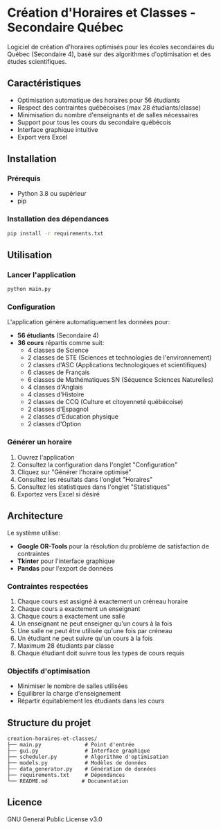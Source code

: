 # Création d'Horaires et Classes - Secondaire Québec

Logiciel de création d'horaires optimisés pour les écoles secondaires du Québec (Secondaire 4), basé sur des algorithmes d'optimisation et des études scientifiques.

## Caractéristiques

- Optimisation automatique des horaires pour 56 étudiants
- Respect des contraintes québécoises (max 28 étudiants/classe)
- Minimisation du nombre d'enseignants et de salles nécessaires
- Support pour tous les cours du secondaire québécois
- Interface graphique intuitive
- Export vers Excel

## Installation

### Prérequis

- Python 3.8 ou supérieur
- pip

### Installation des dépendances

```bash
pip install -r requirements.txt
```

## Utilisation

### Lancer l'application

```bash
python main.py
```

### Configuration

L'application génère automatiquement les données pour:
- **56 étudiants** (Secondaire 4)
- **36 cours** répartis comme suit:
  - 4 classes de Science
  - 2 classes de STE (Sciences et technologies de l'environnement)
  - 2 classes d'ASC (Applications technologiques et scientifiques)
  - 6 classes de Français
  - 6 classes de Mathématiques SN (Séquence Sciences Naturelles)
  - 4 classes d'Anglais
  - 4 classes d'Histoire
  - 2 classes de CCQ (Culture et citoyenneté québécoise)
  - 2 classes d'Espagnol
  - 2 classes d'Éducation physique
  - 2 classes d'Option

### Générer un horaire

1. Ouvrez l'application
2. Consultez la configuration dans l'onglet "Configuration"
3. Cliquez sur "Générer l'horaire optimisé"
4. Consultez les résultats dans l'onglet "Horaires"
5. Consultez les statistiques dans l'onglet "Statistiques"
6. Exportez vers Excel si désiré

## Architecture

Le système utilise:
- **Google OR-Tools** pour la résolution du problème de satisfaction de contraintes
- **Tkinter** pour l'interface graphique
- **Pandas** pour l'export de données

### Contraintes respectées

1. Chaque cours est assigné à exactement un créneau horaire
2. Chaque cours a exactement un enseignant
3. Chaque cours a exactement une salle
4. Un enseignant ne peut enseigner qu'un cours à la fois
5. Une salle ne peut être utilisée qu'une fois par créneau
6. Un étudiant ne peut suivre qu'un cours à la fois
7. Maximum 28 étudiants par classe
8. Chaque étudiant doit suivre tous les types de cours requis

### Objectifs d'optimisation

- Minimiser le nombre de salles utilisées
- Équilibrer la charge d'enseignement
- Répartir équitablement les étudiants dans les cours

## Structure du projet

```
creation-horaires-et-classes/
├── main.py              # Point d'entrée
├── gui.py               # Interface graphique
├── scheduler.py         # Algorithme d'optimisation
├── models.py            # Modèles de données
├── data_generator.py    # Génération de données
├── requirements.txt     # Dépendances
└── README.md           # Documentation
```

## Licence

GNU General Public License v3.0